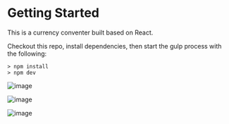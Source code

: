 # Getting Started
This is a currency conventer built based on React.

Checkout this repo, install dependencies, then start the gulp process with the following:
```
> npm install
> npm dev
```

![image](https://github.com/johnnyhsu1106/react-word-guess/assets/18588513/bd01fba1-42e3-4607-91ff-4c93ce8a9426)

![image](https://github.com/johnnyhsu1106/react-word-guess/assets/18588513/f5872806-9934-4e46-9ed8-a4334c559135)


![image](https://github.com/johnnyhsu1106/react-word-guess/assets/18588513/e48afb98-9381-4b74-84d1-171a74f12102)

